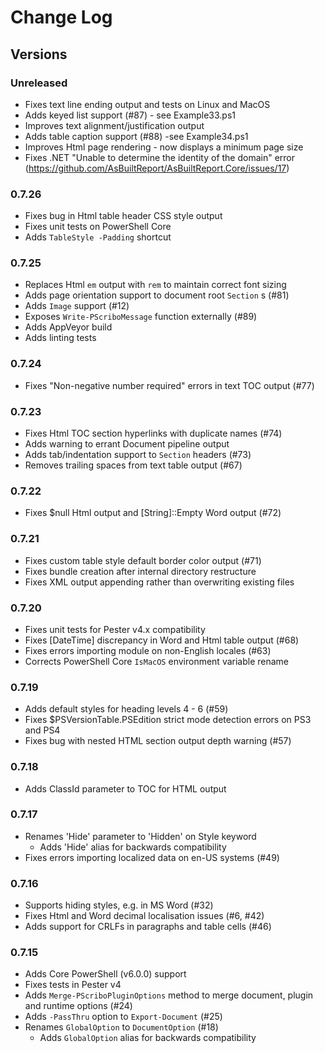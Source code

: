 # Change Log #

## Versions ##

### Unreleased

* Fixes text line ending output and tests on Linux and MacOS
* Adds keyed list support (#87) - see Example33.ps1
* Improves text alignment/justification output
* Adds table caption support (#88) -see Example34.ps1
* Improves Html page rendering - now displays a minimum page size
* Fixes .NET "Unable to determine the identity of the domain" error (https://github.com/AsBuiltReport/AsBuiltReport.Core/issues/17)

### 0.7.26 ###

* Fixes bug in Html table header CSS style output
* Fixes unit tests on PowerShell Core
* Adds `TableStyle -Padding` shortcut

### 0.7.25 ###

* Replaces Html `em` output with `rem` to maintain correct font sizing
* Adds page orientation support to document root `Section` s (#81)
* Adds `Image` support (#12)
* Exposes `Write-PScriboMessage` function externally (#89)
* Adds AppVeyor build
* Adds linting tests

### 0.7.24 ###

* Fixes "Non-negative number required" errors in text TOC output (#77)

### 0.7.23 ###

* Fixes Html TOC section hyperlinks with duplicate names (#74)
* Adds warning to errant Document pipeline output
* Adds tab/indentation support to `Section` headers (#73)
* Removes trailing spaces from text table output (#67)

### 0.7.22 ###

* Fixes $null Html output and [String]::Empty Word output (#72)

### 0.7.21 ###

* Fixes custom table style default border color output (#71)
* Fixes bundle creation after internal directory restructure
* Fixes XML output appending rather than overwriting existing files

### 0.7.20 ###

* Fixes unit tests for Pester v4.x compatibility
* Fixes [DateTime] discrepancy in Word and Html table output (#68)
* Fixes errors importing module on non-English locales (#63)
* Corrects PowerShell Core `IsMacOS` environment variable rename

### 0.7.19 ###

* Adds default styles for heading levels 4 - 6 (#59)
* Fixes $PSVersionTable.PSEdition strict mode detection errors on PS3 and PS4
* Fixes bug with nested HTML section output depth warning (#57)

### 0.7.18 ###

* Adds ClassId parameter to TOC for HTML output

### 0.7.17 ###

* Renames 'Hide' parameter to 'Hidden' on Style keyword
  * Adds 'Hide' alias for backwards compatibility
* Fixes errors importing localized data on en-US systems (#49)

### 0.7.16 ###

* Supports hiding styles, e.g. in MS Word (#32)
* Fixes Html and Word decimal localisation issues (#6, #42)
* Adds support for CRLFs in paragraphs and table cells (#46)

### 0.7.15 ###

* Adds Core PowerShell (v6.0.0) support
* Fixes tests in Pester v4
* Adds `Merge-PScriboPluginOptions` method to merge document, plugin and runtime options (#24)
* Adds `-PassThru` option to `Export-Document` (#25)
* Renames `GlobalOption` to `DocumentOption` (#18)
  * Adds `GlobalOption` alias for backwards compatibility
